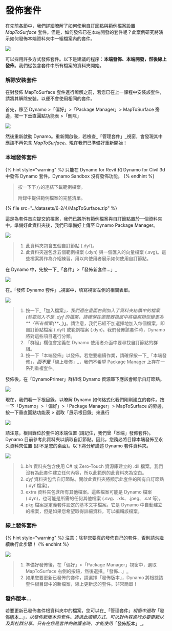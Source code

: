 # 發佈套件

在先前各節中，我們詳細瞭解了如何使用自訂節點與範例檔案設置 _MapToSurface_ 套件。但是，如何發佈已在本端開發的套件呢？此案例研究將演示如何發佈本端資料夾中一組檔案內的套件。

![](<../images/6-2/4/publish a package - custom nodes 01.jpg>)

可以採用許多方式發佈套件。以下是建議的程序：**本端發佈、本端開發，然後線上發佈**。我們從包含套件中所有檔案的資料夾開始。

### 解除安裝套件

在對發佈 MapToSurface 套件進行瞭解之前，若您已在上一課程中安裝該套件，請將其解除安裝，以便不會使用相同的套件。

首先，移至 Dynamo >「偏好」>「Package Manager」> MapToSurface 旁邊，按一下垂直圓點功能表 >「刪除」

![](<../images/6-2/4/publish a package - delete package.jpg>)

然後重新啟動 Dynamo。重新開啟後，若檢查_「管理套件」_視窗，會發現其中應該不再包含 _MapToSurface_。現在我們已準備好重新開始！

### 本端發佈套件

{% hint style="warning" %}
只能在 Dynamo for Revit 和 Dynamo for Civil 3d 中發佈 Dynamo 套件。Dynamo Sandbox 沒有發佈功能。
{% endhint %}

> 按一下下方的連結下載範例檔案。
>
> 附錄中提供範例檔案的完整清單。

{% file src="../datasets/6-2/4/MapToSurface.zip" %}

這是為套件首次提交的檔案，我們已將所有範例檔案與自訂節點置於一個資料夾中。準備好此資料夾後，我們已準備好上傳至 Dynamo Package Manager。

![](<../images/6-2/4/publish a package - publish locally 01.jpg>)

> 1. 此資料夾包含五個自訂節點 (.dyf)。
> 2. 此資料夾還包含五個範例檔案 (.dyn) 與一個匯入的向量檔案 (.svg)。這些檔案將作為介紹練習，用以向使用者展示如何使用自訂節點。

在 Dynamo 中，先按一下_「套件」>「發佈新套件...」_

![](<../images/6-2/4/publish a package - publish locally 02.jpg>)

在_「發佈 Dynamo 套件」_視窗中，填寫視窗左側的相關表單。

![](<../images/6-2/4/publish a package - publish locally 03.jpg>)

> 1. 按一下_「加入檔案」_，我們還在畫面右側加入了資料夾結構中的檔案 (若要加入不是 .dyf 的檔案，請確保在瀏覽器視窗中將檔案類型變更為**「所有檔案(**_**.**_**)」**。請注意，我們已經不加選擇地加入每個檔案，即自訂節點檔案 (.dyf) 或範例檔案 (.dyn)。我們發佈該套件時，Dynamo 將對這些項目進行分類。
> 2. 「群組」欄位會定義在 Dynamo 使用者介面中要尋找自訂節點的群組。
> 3. 按一下「本端發佈」以發佈。若您要繼續作業，請確保按一下_「本端發佈」_，**而不是**_「線上發佈」_，我們不希望 Package Manager 上存在一系列重複套件。

發佈後，在「DynamoPrimer」群組或 Dynamo 資源庫下應該會顯示自訂節點。

![](<../images/6-2/4/publish a package - publish locally 04.jpg>)

現在，我們看一下根目錄，以瞭解 Dynamo 如何格式化我們剛剛建立的套件。按一下「Dynamo」>「偏好」>「Package Manager」> MapToSurface 的旁邊，按一下垂直圓點功能表 > 選取「展示根目錄」來進行

![](<../images/6-2/4/publish a package - publish locally 05.jpg>)

請注意，根目錄位於套件的本端位置 (請記住，我們曾「本端」發佈套件)。Dynamo 目前參考此資料夾以讀取自訂節點。因此，您務必將目錄本端發佈至永久資料夾位置 (即不是您的桌面)。以下將分解講述 Dynamo 套件資料夾。

![](<../images/6-2/4/publish a package - publish locally 06.jpg>)

> 1. _bin_ 資料夾包含使用 C# 或 Zero-Touch 資源庫建立的 .dll 檔案。我們沒有為此套件建立任何內容，所以此範例的此資料夾為空白。
> 2. _dyf_ 資料夾包含自訂節點。開啟此資料夾將顯示此套件的所有自訂節點 (.dyf 檔案)。
> 3. extra 資料夾包含所有其他檔案。這些檔案可能是 Dynamo 檔案 (.dyn)，也可能是所需的任何其他檔案 (.svg、.xls、.jpeg、.sat 等)。
> 4. pkg 檔案是定義套件設定的基本文字檔案。它是 Dynamo 中自動建立的檔案，但是如果您希望取得詳細資料，可以編輯該檔案。

### 線上發佈套件

{% hint style="warning" %}
注意：除非您要真的發佈自己的套件，否則請勿繼續執行此步驟！
{% endhint %}

![](<../images/6-2/4/publish a package - publish online 01.jpg>)

> 1. 準備好發佈後，在「偏好」>「Package Manager」視窗中，選取 MapToSurface 右側的按鈕，然後選擇_「發佈...」_
> 2. 如果您要更新已發佈的套件，請選擇「發佈版本」，Dynamo 將根據該套件根目錄中的新檔案，線上更新您的套件。非常簡單！

### 發佈版本...

若要更新已發佈套件根資料夾中的檔案，您可以在_「管理套件」_視窗中選取_「發佈版本...」_，以發佈新版本的套件。透過此順暢方式，可以對內容進行必要更新以及與社群分享。只有在您是套件的維護者時，才能使用_「發佈版本」_。
